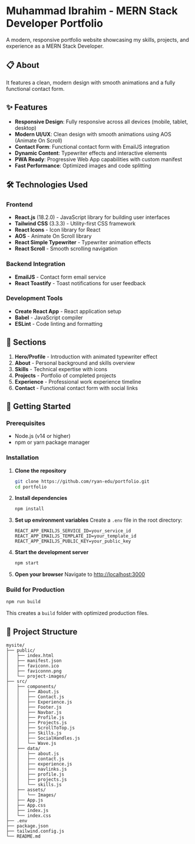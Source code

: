 # Muhammad Ibrahim - MERN Stack Developer Portfolio

A modern, responsive portfolio website showcasing my skills, projects, and experience as a MERN Stack Developer.

## 📋 About

It features a clean, modern design with smooth animations and a fully functional contact form.

## ✨ Features

- **Responsive Design**: Fully responsive across all devices (mobile, tablet, desktop)
- **Modern UI/UX**: Clean design with smooth animations using AOS (Animate On Scroll)
- **Contact Form**: Functional contact form with EmailJS integration
- **Dynamic Content**: Typewriter effects and interactive elements
- **PWA Ready**: Progressive Web App capabilities with custom manifest
- **Fast Performance**: Optimized images and code splitting

## 🛠️ Technologies Used

### Frontend

- **React.js** (18.2.0) - JavaScript library for building user interfaces
- **Tailwind CSS** (3.3.3) - Utility-first CSS framework
- **React Icons** - Icon library for React
- **AOS** - Animate On Scroll library
- **React Simple Typewriter** - Typewriter animation effects
- **React Scroll** - Smooth scrolling navigation

### Backend Integration

- **EmailJS** - Contact form email service
- **React Toastify** - Toast notifications for user feedback

### Development Tools

- **Create React App** - React application setup
- **Babel** - JavaScript compiler
- **ESLint** - Code linting and formatting

## 🎨 Sections

1. **Hero/Profile** - Introduction with animated typewriter effect
2. **About** - Personal background and skills overview
3. **Skills** - Technical expertise with icons
4. **Projects** - Portfolio of completed projects
5. **Experience** - Professional work experience timeline
6. **Contact** - Functional contact form with social links

## 🚀 Getting Started

### Prerequisites

- Node.js (v14 or higher)
- npm or yarn package manager

### Installation

1. **Clone the repository**

   ```bash
   git clone https://github.com/ryan-edu/portfolio.git
   cd portfolio
   ```

2. **Install dependencies**

   ```bash
   npm install
   ```

3. **Set up environment variables**
   Create a `.env` file in the root directory:

   ```env
   REACT_APP_EMAILJS_SERVICE_ID=your_service_id
   REACT_APP_EMAILJS_TEMPLATE_ID=your_template_id
   REACT_APP_EMAILJS_PUBLIC_KEY=your_public_key
   ```

4. **Start the development server**

   ```bash
   npm start
   ```

5. **Open your browser**
   Navigate to [http://localhost:3000](http://localhost:3000)

### Build for Production

```bash
npm run build
```

This creates a `build` folder with optimized production files.

## 📁 Project Structure

```
mysite/
├── public/
│   ├── index.html
│   ├── manifest.json
│   ├── faviconn.ico
│   ├── faviconnn.png
│   └── project-images/
├── src/
│   ├── components/
│   │   ├── About.js
│   │   ├── Contact.js
│   │   ├── Experience.js
│   │   ├── Footer.js
│   │   ├── Navbar.js
│   │   ├── Profile.js
│   │   ├── Projects.js
│   │   ├── ScrollToTop.js
│   │   ├── Skills.js
│   │   ├── SocialHandles.js
│   │   └── Wave.js
│   ├── data/
│   │   ├── about.js
│   │   ├── contact.js
│   │   ├── experience.js
│   │   ├── navlinks.js
│   │   ├── profile.js
│   │   ├── projects.js
│   │   └── skills.js
│   ├── assets/
│   │   └── Images/
│   ├── App.js
│   ├── App.css
│   ├── index.js
│   └── index.css
├── .env
├── package.json
├── tailwind.config.js
└── README.md
```
